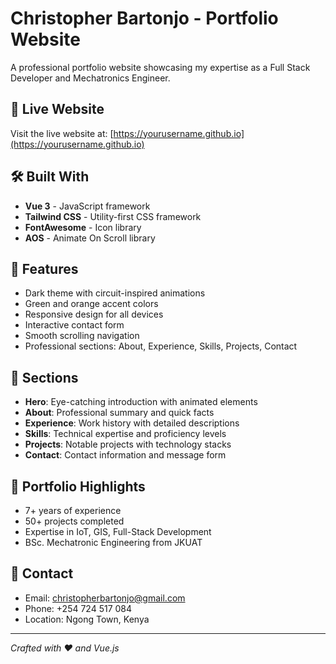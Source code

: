 # Christopher Bartonjo - Portfolio Website

A professional portfolio website showcasing my expertise as a Full Stack Developer and Mechatronics Engineer.

## 🚀 Live Website
Visit the live website at: [https://yourusername.github.io](https://yourusername.github.io)

## 🛠️ Built With
- **Vue 3** - JavaScript framework
- **Tailwind CSS** - Utility-first CSS framework  
- **FontAwesome** - Icon library
- **AOS** - Animate On Scroll library

## 🎨 Features
- Dark theme with circuit-inspired animations
- Green and orange accent colors
- Responsive design for all devices
- Interactive contact form
- Smooth scrolling navigation
- Professional sections: About, Experience, Skills, Projects, Contact

## 📱 Sections
- **Hero**: Eye-catching introduction with animated elements
- **About**: Professional summary and quick facts
- **Experience**: Work history with detailed descriptions
- **Skills**: Technical expertise and proficiency levels
- **Projects**: Notable projects with technology stacks
- **Contact**: Contact information and message form

## 🎯 Portfolio Highlights
- 7+ years of experience
- 50+ projects completed
- Expertise in IoT, GIS, Full-Stack Development
- BSc. Mechatronic Engineering from JKUAT

## 📧 Contact
- Email: christopherbartonjo@gmail.com
- Phone: +254 724 517 084
- Location: Ngong Town, Kenya

---
*Crafted with ❤️ and Vue.js*